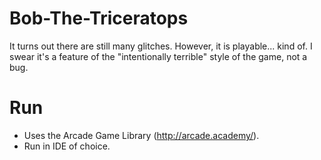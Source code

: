 # Bob-The-Triceratops
It turns out there are still many glitches. However, it is playable... kind of.
I swear it's a feature of the "intentionally terrible" style of the game, not a bug.

# Run
- Uses the Arcade Game Library (http://arcade.academy/).
- Run in IDE of choice.

